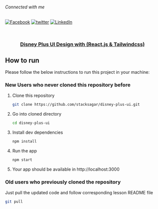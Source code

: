 ###### Connected with me

[![Facebook][facebook-shield]][facebook-url] [![twitter][twitter-shield]][twitter-url] [![LinkedIn][linkedin-shield]][linkedin-url]

<!-- PROJECT LOGO -->
<br />
<p align="center">
  <h3 align="center"><a href="https://stacksagar.github.io/disney-plus-ui">Disney Plus UI Design with (React.js & Tailwindcss)</a></h3>


<!-- HOW TO RUN -->

## How to run

Please follow the below instructions to run this project in your machine:

### New Users who never cloned this repository before

1. Clone this repository
   ```sh
   git clone https://github.com/stacksagar/disney-plus-ui.git
   ```
2. Go into cloned directory
   ```sh
   cd disney-plus-ui
   ```
3. Install dev dependencies
   ```sh
   npm install
   ``` 
4. Run the app
   ```sh
   npm start
   ```
5. Your app should be available in http://localhost:3000

### Old users who previously cloned the repository

Just pull the updated code and follow corresponding lesson README file

```sh
git pull
```
 
<!-- MARKDOWN LINKS & IMAGES -->

[facebook-shield]: https://img.shields.io/badge/-Facebook-black.svg?style=flat-square&logo=facebook&color=555&logoColor=white
[facebook-url]: https://facebook.com/stacksagar
[twitter-shield]: https://img.shields.io/badge/-Twitter-black.svg?style=flat-square&logo=twitter&color=555&logoColor=white
[twitter-url]: https://twitter.com/stacksagar
[linkedin-shield]: https://img.shields.io/badge/-LinkedIn-black.svg?style=flat-square&logo=linkedin&colorB=555
[linkedin-url]: https://linkedin.com/in/stacksagar
